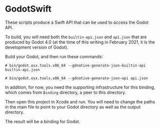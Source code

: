 # GodotSwift

These scripts produce a Swift API that can be used to access the Godot
API.

To build, you will need both the `builtin-api.json` and `api.json`
that are produced by Godot 4.0 (at the time of this writing in
February 2021, it is the development version of Godot).

Build your Godot, and then run these commands:

```
# bin/godot.osx.tools.x86_64 --gdnative-generate-json-builtin-api builtin-api.json

# bin/godot.osx.tools.x86_64 --gdnative-generate-json-api api.json
```

In addition, for now, you need the supporting infrastructure for this
binding, which comes from `Binding` directory, a peer to this
directory.  

Then open this project in Xcode and run.   You will need to change the paths
in the main file to point to your Godot directory as well as the output
directory.

The result will be a binding for Godot.
